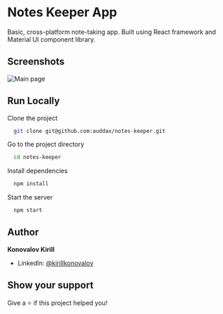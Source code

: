 # Notes Keeper App

Basic, cross-platform note-taking app. Built using React framework and Material UI component library.

## Screenshots

![Main page](https://user-images.githubusercontent.com/9900821/172001053-3e21a04a-0386-4378-8975-3f1fda2434a5.png)

## Run Locally

Clone the project

```bash
  git clone git@github.com:auddax/notes-keeper.git
```

Go to the project directory

```bash
  cd notes-keeper
```

Install dependencies

```bash
  npm install
```

Start the server

```bash
  npm start
```

## Author

**Konovalov Kirill**

* LinkedIn: [@kirillkonovalov](https://linkedin.com/in/kirillkonovalov)

## Show your support

Give a ⭐️ if this project helped you!